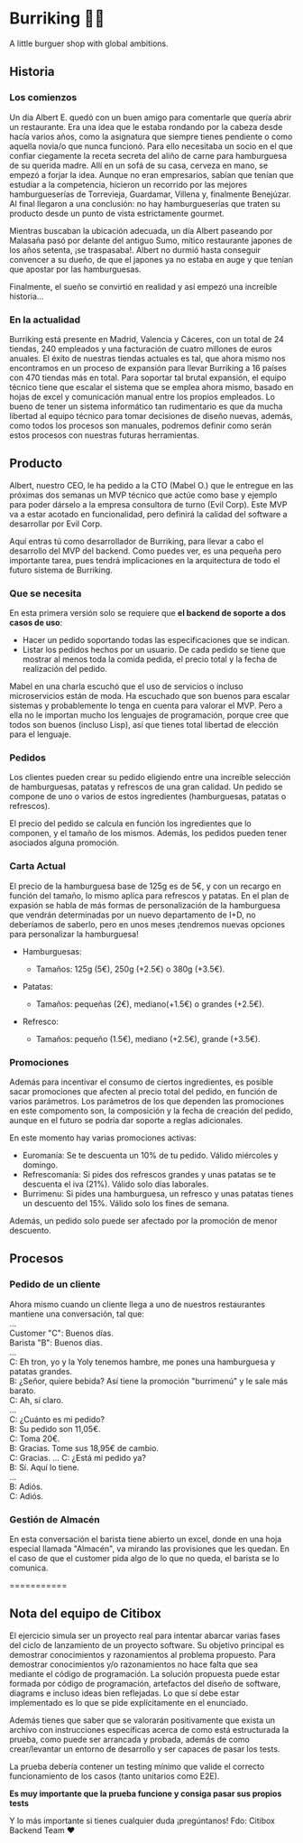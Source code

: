 Burriking 🍔🍟
====================================
A little burguer shop with global ambitions.

## Historia

### Los comienzos
Un día Albert E. quedó con un buen amigo para comentarle que quería abrir un restaurante. Era una idea que le estaba rondando por la cabeza desde hacía varios años, como la asignatura que siempre tienes pendiente o como aquella novia/o que nunca funcionó. Para ello necesitaba un socio en el que confiar ciegamente la receta secreta del aliño de carne para hamburguesa de su querida madre. Allí en un sofá de su casa, cerveza en mano, se empezó a forjar la idea. Aunque no eran empresarios, sabían que tenían que estudiar a la competencia, hicieron un recorrido por las mejores hamburgueserías de Torrevieja, Guardamar, Villena y, finalmente Benejúzar. Al final llegaron a una conclusión: no hay hamburgueserías que traten su producto desde un punto de vista estrictamente gourmet.

Mientras buscaban la ubicación adecuada, un día Albert paseando por Malasaña pasó por delante del antiguo Sumo, mítico restaurante japones de los años setenta, ¡se traspasaba!. Albert no durmió hasta conseguir convencer a su dueño, de que el japones ya no estaba en auge y que tenían que apostar por las hamburguesas.

Finalmente, el sueño se convirtió en realidad y así empezó una increíble historia...

### En la actualidad
Burriking está presente en Madrid, Valencia y Cáceres, con un total de 24 tiendas, 240 empleados y una facturación de cuatro millones de euros anuales. El éxito de nuestras tiendas actuales es tal, que ahora mismo nos encontramos en un proceso de expansión para llevar Burriking a 16 países con 470 tiendas más en total. Para soportar tal brutal expansión, el equipo técnico tiene que escalar el sistema que se emplea ahora mismo, basado en hojas de excel y comunicación manual entre los propios empleados. Lo bueno de tener un sistema informático tan rudimentario es que da mucha libertad al equipo técnico para tomar decisiones de diseño nuevas, además, como todos los procesos son manuales, podremos definir como serán estos procesos con nuestras futuras herramientas.

## Producto
Albert, nuestro CEO, le ha pedido a la CTO (Mabel O.) que le entregue en las próximas dos semanas un MVP técnico que actúe como base y ejemplo para poder dárselo a la empresa consultora de turno (Evil Corp). Este MVP va a estar acotado en funcionalidad, pero definirá la calidad del software a desarrollar por Evil Corp. 

Aquí entras tú como desarrollador de Burriking, para llevar a cabo el desarrollo del MVP del backend. Como puedes ver, es una pequeña pero importante tarea, pues tendrá implicaciones en la arquitectura de todo el futuro sistema de Burriking.

### Que se necesita
En esta primera versión solo se requiere que **el backend de soporte a dos casos de uso**:

- Hacer un pedido soportando todas las especificaciones que se indican.
- Listar los pedidos hechos por un usuario. De cada pedido se tiene que mostrar al menos toda la comida pedida, el precio total y la fecha de realización del pedido.

Mabel en una charla escuchó que el uso de servicios o incluso microservicios están de moda. Ha escuchado que son buenos para escalar sistemas y probablemente lo tenga en cuenta para valorar el MVP. Pero a ella no le importan mucho los lenguajes de programación, porque cree que todos son buenos (incluso Lisp), así que tienes total libertad de elección para el lenguaje.

### Pedidos
Los clientes pueden crear su pedido eligiendo entre una increíble selección de hamburguesas, patatas y refrescos de una gran calidad. Un pedido se compone de uno o varios de estos ingredientes (hamburguesas, patatas o refrescos). 

El precio del pedido se calcula en función los ingredientes que lo componen, y el tamaño de los mismos. Además, los pedidos pueden tener asociados alguna promoción.

### Carta Actual
El precio de la hamburguesa base de 125g es de 5€, y con un recargo en función del tamaño, lo mismo aplica para refrescos y patatas. En el plan de expasión se habla de más formas de personalización de la hamburguesa que vendrán determinadas por un nuevo departamento de I+D, no deberíamos de saberlo, pero en unos meses ¡tendremos nuevas opciones para personalizar la hamburguesa! 

- Hamburguesas:

    * Tamaños: 125g (5€), 250g (+2.5€) o 380g (+3.5€).  

- Patatas:
    
    * Tamaños: pequeñas (2€), mediano(+1.5€) o grandes (+2.5€).
 
- Refresco: 
    
    * Tamaños: pequeño (1.5€), mediano (+2.5€), grande (+3.5€).

### Promociones
Además para incentivar el consumo de ciertos ingredientes, es posible sacar promociones que afecten al precio total del pedido, en función de varios parámetros. Los parámetros de los que dependen las promociones en este compomento son, la composición y la fecha de creación del pedido, aunque en el futuro se podría dar soporte a reglas adicionales.

En este momento hay varias promociones activas:

- Euromanía: Se te descuenta un 10% de tu pedido. Válido miércoles y domingo.
- Refrescomanía: Si pides dos refrescos grandes y unas patatas se te descuenta el iva (21%). Válido solo días laborales.
- Burrimenu: Si pides una hamburguesa, un refresco y unas patatas tienes un descuento del 15%. Válido solo los fines de semana.

Además, un pedido solo puede ser afectado por la promoción de menor descuento.

## Procesos

### Pedido de un cliente

Ahora mismo cuando un cliente llega a uno de nuestros restaurantes mantiene una conversación, tal que:  
...  
Customer "C": Buenos días.  
Barista "B": Buenos días.  
...  
C: Eh tron, yo y la Yoly tenemos hambre, me pones una hamburguesa y patatas grandes.  
B: ¿Señor, quiere bebida? Así tiene la promoción "burrimenú" y le sale más barato.  
C: Ah, sí claro.  
...  
C: ¿Cuánto es mi pedido?  
B: Su pedido son 11,05€.  
C: Toma 20€.  
B: Gracias. Tome sus 18,95€ de cambio.  
C: Gracias.
... 
C: ¿Está mi pedido ya?  
B: Sí. Aquí lo tiene.  
...  
B: Adiós.  
C: Adiós. 

### Gestión de Almacén

En esta conversación el barista tiene abierto un excel, donde en una hoja especial llamada "Almacén", va mirando las provisiones que les quedan. En el caso de que el customer pida algo de lo que no queda, el barista se lo comunica.

===========

## Nota del equipo de Citibox
El ejercicio simula ser un proyecto real para intentar abarcar varias fases del ciclo de lanzamiento de un proyecto software. Su objetivo principal es demostrar conocimientos y razonamientos al problema propuesto. Para demostrar conocimientos y/o razonamientos no hace falta que sea mediante el código de programación. La solución propuesta puede estar formada por código de programación, artefactos del diseño de software, diagrams e incluso ideas bien reflejadas. Lo que sí debe estar implementado es lo que se pide explícitamente en el enunciado.

Además tienes que saber que se valorarán positivamente que exista un archivo con instrucciones específicas acerca de como está estructurada la prueba, como puede ser arrancada y probada, además de como crear/levantar un entorno de desarrollo y ser capaces de pasar los tests.

La prueba debería contener un testing mínimo que valide el correcto funcionamiento de los casos (tanto unitarios como E2E). 

**Es muy importante que la prueba funcione y consiga pasar sus propios tests**

Y lo más importante si tienes cualquier duda ¡pregúntanos! 
Fdo: Citibox Backend Team ❤️